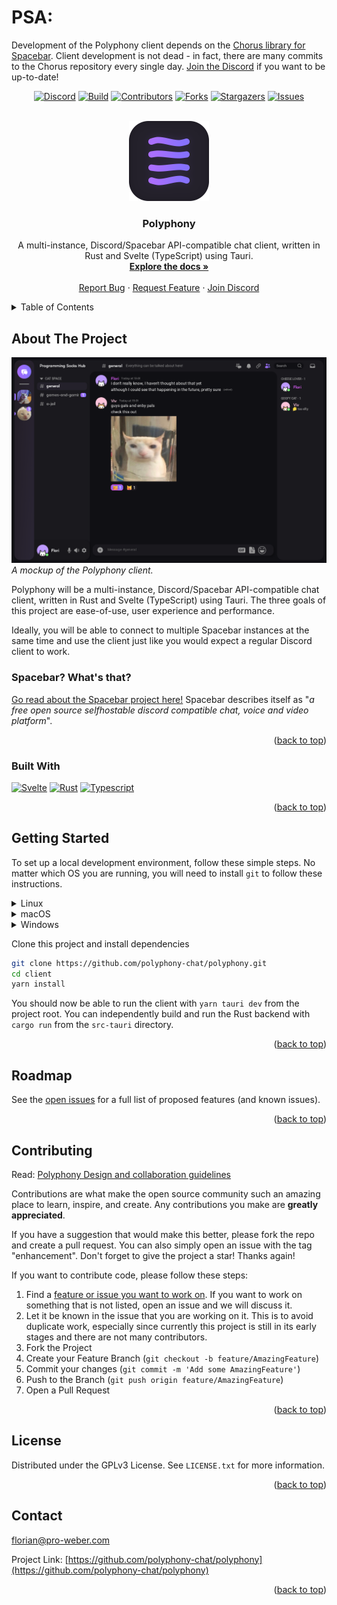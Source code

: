 # PSA:
Development of the Polyphony client depends on the [Chorus library for Spacebar](https://github.com/polyphony-chat/chorus). Client development is not dead - in fact, there are many commits to the Chorus repository every single day. [Join the Discord](https://discord.gg/8tKSC8wzDq) if you want to be up-to-date!

<!-- Improved compatibility of back to top link: See: https://github.com/othneildrew/Best-README-Template/pull/73 -->

<a name="readme-top"></a>

<div align="center">

[![Discord]][Discord-invite]
[![Build][build-shield]][build-url]
[![Contributors][contributors-shield]][contributors-url]
[![Forks][forks-shield]][forks-url]
[![Stargazers][stars-shield]][stars-url]
[![Issues][issues-shield]][issues-url]

</div>

<!-- PROJECT LOGO -->
<br />
<div align="center">
  <a href="https://github.com/polyphony-chat/polyphony">
    <img src="images/polyphony.png" alt="Logo" width="128" height="128">
  </a>

<h3 align="center">Polyphony</h3>

  <p align="center">
    A multi-instance, Discord/Spacebar API-compatible chat client, written in Rust and Svelte (TypeScript) using Tauri.
    <br />
    <a href="https://github.com/polyphony-chat/polyphony"><strong>Explore the docs »</strong></a>
    <br />
    <br />
    <a href="https://github.com/polyphony-chat/polyphony/issues">Report Bug</a>
    ·
    <a href="https://github.com/polyphony-chat/polyphony/issues">Request Feature</a>
    ·
    <a href="https://discord.gg/8tKSC8wzDq">Join Discord</a>
  </p>
</div>

<!-- TABLE OF CONTENTS -->
<details>
  <summary>Table of Contents</summary>
  <ol>
    <li>
      <a href="#about-the-project">About The Project</a>
      <ul>
        <li><a href="#built-with">Built With</a></li>
      </ul>
    </li>
    <li>
      <a href="#getting-started">Getting Started</a>
      <ul>
        <li><a href="#prerequisites">Prerequisites</a></li>
      </ul>
    </li>
    <li><a href="#roadmap">Roadmap</a></li>
    <li><a href="#contributing">Contributing</a></li>
    <li><a href="#license">License</a></li>
    <li><a href="#contact">Contact</a></li>
    <li><a href="#acknowledgments">Acknowledgments</a></li>
  </ol>
</details>

<!-- ABOUT THE PROJECT -->

## About The Project

![Product Mockup](images/mockup.png)
<cite>_A mockup of the Polyphony client._</cite>

Polyphony will be a multi-instance, Discord/Spacebar API-compatible chat client, written in Rust and Svelte (TypeScript) using Tauri. The three goals of this project are ease-of-use, user experience and performance.

Ideally, you will be able to connect to multiple Spacebar instances at the same time and use the client just like you would expect a regular Discord client to work.

### Spacebar? What's that?

[Go read about the Spacebar project here!](https://github.com/spacebarchat) Spacebar describes itself as "_a free open source selfhostable discord compatible chat, voice and video platform_".

<p align="right">(<a href="#readme-top">back to top</a>)</p>

### Built With

[![Svelte][svelte.dev]][svelte-url]
[![Rust]][rust-url]
[![Typescript]][typescript-url]

<p align="right">(<a href="#readme-top">back to top</a>)</p>

<!-- GETTING STARTED -->

## Getting Started

To set up a local development environment, follow these simple steps.
No matter which OS you are running, you will need to install `git` to follow these instructions.

 <details>
   <summary>Linux</summary>

### Prerequisites: Linux

Install the rust toolchain and cargo.

```bash
curl --proto '=https' --tlsv1.2 -sSf <https://sh.rustup.rs> | sh
```

Install Node.js v19 and yarn

Arch Linux:

```bash
sudo pacman -S nodejs yarn
```

Debian/Ubuntu:

```bash
curl -fsSL <https://deb.nodesource.com/setup_19.x> | sudo -E bash -
sudo apt-get install -y nodejs
sudo npm install -g yarn
```

 </details>

 <details>
   <summary>macOS</summary>

### Prerequisites: macOS

Install Homebrew, if you haven't already:

```bash
/bin/bash -c $(curl -fsSL <https://raw.githubusercontent.com/Homebrew/install/HEAD/install.sh>)
```

Install the rust toolchain and cargo:

```bash
brew install rustup-init
rustup-init
```

Install Node.js v19 and yarn:

```bash
brew install node yarn
```

 </details>

 <details>
   <summary>Windows</summary>

### Prerequisites: Windows

Install the rust toolchain and cargo:

1. Download and run the rustup-init.exe from <https://rustup.rs/>
2. Follow the instructions to complete the installation.

Install Node.js v19 and yarn:

1. Download the installer from <https://nodejs.org/en/download/>
2. Run the installer and follow the instructions to complete the installation.
3. Open a command prompt or PowerShell and run the following command to install yarn:

```sh
npm install -g yarn
```

 </details>

Clone this project and install dependencies

```sh
git clone https://github.com/polyphony-chat/polyphony.git
cd client
yarn install
```

You should now be able to run the client with `yarn tauri dev` from the project root.
You can independently build and run the Rust backend with `cargo run` from the `src-tauri` directory.

<p align="right">(<a href="#readme-top">back to top</a>)</p>

## Roadmap

See the [open issues](https://github.com/polyphony-chat/polyphony/issues) for a full list of proposed features (and known issues).

<p align="right">(<a href="#readme-top">back to top</a>)</p>

<!-- CONTRIBUTING -->

## Contributing

Read: [Polyphony Design and collaboration guidelines](https://github.com/polyphony-chat/polyphony/wiki/Design-Guidelines-for-collaborating-on-Polyphony)

Contributions are what make the open source community such an amazing place to learn, inspire, and create. Any contributions you make are **greatly appreciated**.

If you have a suggestion that would make this better, please fork the repo and create a pull request. You can also simply open an issue with the tag "enhancement".
Don't forget to give the project a star! Thanks again!

If you want to contribute code, please follow these steps:

1. Find a [feature or issue you want to work on](https://github.com/polyphony-chat/polyphony/issues). If you want to work on something that is not listed, open an issue and we will discuss it.
2. Let it be known in the issue that you are working on it. This is to avoid duplicate work, especially since currently this project is still in its early stages and there are not many contributors.
3. Fork the Project
4. Create your Feature Branch (`git checkout -b feature/AmazingFeature`)
5. Commit your changes (`git commit -m 'Add some AmazingFeature'`)
6. Push to the Branch (`git push origin feature/AmazingFeature`)
7. Open a Pull Request

<p align="right">(<a href="#readme-top">back to top</a>)</p>

<!-- LICENSE -->

## License

Distributed under the GPLv3 License. See `LICENSE.txt` for more information.

<p align="right">(<a href="#readme-top">back to top</a>)</p>

<!-- CONTACT -->

## Contact

florian@pro-weber.com

Project Link: [https://github.com/polyphony-chat/polyphony](https://github.com/polyphony-chat/polyphony)

<p align="right">(<a href="#readme-top">back to top</a>)</p>

<!-- ACKNOWLEDGMENTS -->
<!-- TODO>
## Acknowledgments

* []()
* []()
* []()

<p align="right">(<a href="#readme-top">back to top</a>)</p>

<!-- MARKDOWN LINKS & IMAGES -->
<!-- https://www.markdownguide.org/basic-syntax/#reference-style-links -->

[build-shield]: https://img.shields.io/github/actions/workflow/status/polyphony-chat/polyphony/rust.yml?style=flat
[build-url]: https://github.com/polyphony-chat/polyphony/blob/main/.github/workflows/rust.yml
[contributors-shield]: https://img.shields.io/github/contributors/polyphony-chat/polyphony.svg?style=flat
[contributors-url]: https://github.com/polyphony-chat/polyphony/graphs/contributors
[forks-shield]: https://img.shields.io/github/forks/polyphony-chat/polyphony.svg?style=flat
[forks-url]: https://github.com/polyphony-chat/polyphony/network/members
[stars-shield]: https://img.shields.io/github/stars/polyphony-chat/polyphony.svg?style=flat
[stars-url]: https://github.com/polyphony-chat/polyphony/stargazers
[issues-shield]: https://img.shields.io/github/issues/polyphony-chat/polyphony.svg?style=flat
[issues-url]: https://github.com/polyphony-chat/polyphony/issues
[license-shield]: https://img.shields.io/github/license/polyphony-chat/polyphony.svg?style=flat
[license-url]: https://github.com/polyphony-chat/polyphony/blob/master/LICENSE
[svelte.dev]: https://img.shields.io/badge/Svelte-4A4A55?style=plastic&logo=svelte&logoColor=FF3E00
[svelte-url]: https://svelte.dev/
[rust]: https://img.shields.io/badge/Rust-orange?style=flat&logo=rust
[rust-url]: https://www.rust-lang.org/
[typescript]: https://img.shields.io/badge/TypeScript-blue?style=plastic&logo=typescript&logoColor=FFFFFF
[typescript-url]: https://www.typescriptlang.org/
[Discord]: https://dcbadge.vercel.app/api/server/m3FpcapGDD?style=flat
[Discord-invite]: https://discord.com/invite/m3FpcapGDD
